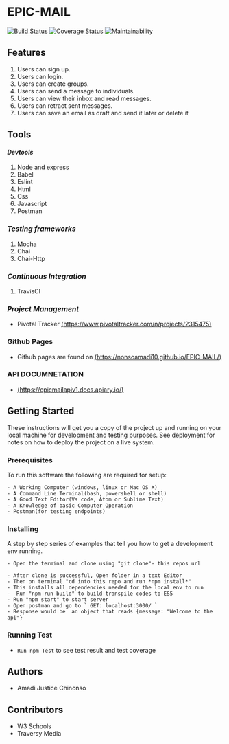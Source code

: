 # EPIC-MAIL

[![Build Status](https://travis-ci.org/NonsoAmadi10/EPIC-MAIL.svg?branch=develop)](https://travis-ci.org/NonsoAmadi10/EPIC-MAIL)
[![Coverage Status](https://coveralls.io/repos/github/NonsoAmadi10/EPIC-MAIL/badge.svg?branch=develop)](https://coveralls.io/github/NonsoAmadi10/EPIC-MAIL?branch=develop)
[![Maintainability](https://api.codeclimate.com/v1/badges/820933e5bb3b7d6edf26/maintainability)](https://codeclimate.com/github/NonsoAmadi10/EPIC-MAIL/maintainability)

## Features
1. Users can sign up.
2. Users can login.
3. Users can create groups.
4. Users can send a message to individuals.
5. Users can view their inbox and read messages.
6. Users can retract sent messages.
7. Users can save an email as draft and send it later or delete it

## Tools
#### *Devtools*
1. Node and express
2. Babel
3. Eslint
4. Html
5. Css
6. Javascript
7. Postman
### *Testing frameworks*
1. Mocha
2. Chai
3. Chai-Http

### *Continuous Integration*
1. TravisCI


### *Project Management*
- Pivotal Tracker [(https://www.pivotaltracker.com/n/projects/2315475)](PivotalTrackerID)

### Github Pages
- Github pages are found on [(https://nonsoamadi10.github.io/EPIC-MAIL/)]((https://nonsoamadi10.github.io/EPIC-MAIL/))

### API DOCUMNETATION
- [(https://epicmailapiv1.docs.apiary.io/)](APIDOC)


## Getting Started
These instructions will get you a copy of the project up and running on your local machine for development and testing purposes. See deployment for notes on how to deploy the project on a live system.



### Prerequisites
To run this software the following are required for setup:

```
- A Working Computer (windows, linux or Mac OS X)
- A Command Line Terminal(bash, powershell or shell)
- A Good Text Editor(Vs code, Atom or Sublime Text)
- A Knowledge of basic Computer Operation
- Postman(for testing endpoints)

 ```
### Installing
A step by step series of examples that tell you how to get a development env running.

``` 
- Open the terminal and clone using "git clone"- this repos url

- After clone is successful, Open folder in a text Editor
- Then on terminal "cd into this repo and run *npm install*"
- This installs all dependencies needed for the local env to run
-  Run "npm run build" to build transpile codes to ES5
- Run "npm start" to start server
- Open postman and go to ` GET: localhost:3000/ `
- Response would be  an object that reads {message: "Welcome to the api"}

 ```

 ### Running Test

 * ``` Run npm Test ``` to see test result and test coverage
 
 ## Authors
 * Amadi Justice Chinonso

 ## Contributors
 * W3 Schools
 * Traversy Media
 